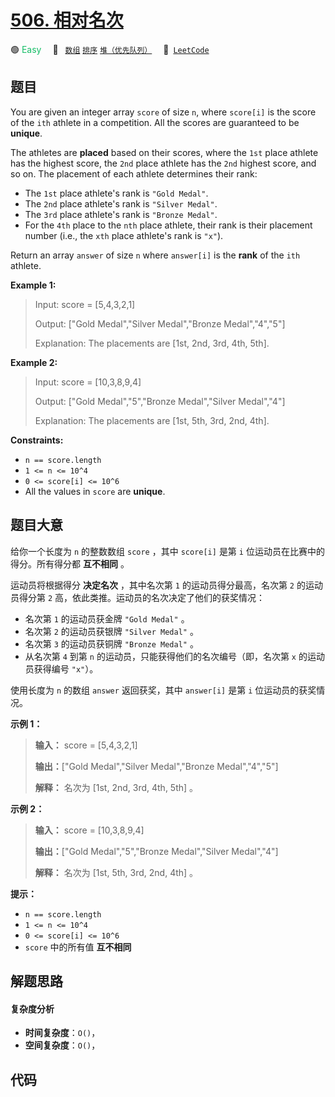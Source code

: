 # [506. 相对名次](https://leetcode.com/problems/relative-ranks)

🟢 <font color=#15bd66>Easy</font>&emsp; 🔖&ensp; [`数组`](/tag/array.md) [`排序`](/tag/sorting.md) [`堆（优先队列）`](/tag/heap-priority-queue.md)&emsp; 🔗&ensp;[`LeetCode`](https://leetcode.com/problems/relative-ranks)

## 题目

You are given an integer array `score` of size `n`, where `score[i]` is the
score of the `ith` athlete in a competition. All the scores are guaranteed to
be **unique**.

The athletes are **placed** based on their scores, where the `1st` place
athlete has the highest score, the `2nd` place athlete has the `2nd` highest
score, and so on. The placement of each athlete determines their rank:

  * The `1st` place athlete's rank is `"Gold Medal"`.
  * The `2nd` place athlete's rank is `"Silver Medal"`.
  * The `3rd` place athlete's rank is `"Bronze Medal"`.
  * For the `4th` place to the `nth` place athlete, their rank is their placement number (i.e., the `xth` place athlete's rank is `"x"`).

Return an array `answer` of size `n` where `answer[i]` is the **rank** of the
`ith` athlete.



**Example 1:**

> Input: score = [5,4,3,2,1]
> 
> Output: ["Gold Medal","Silver Medal","Bronze Medal","4","5"]
> 
> Explanation: The placements are [1st, 2nd, 3rd, 4th, 5th].

**Example 2:**

> Input: score = [10,3,8,9,4]
> 
> Output: ["Gold Medal","5","Bronze Medal","Silver Medal","4"]
> 
> Explanation: The placements are [1st, 5th, 3rd, 2nd, 4th].
> 
> 

**Constraints:**

  * `n == score.length`
  * `1 <= n <= 10^4`
  * `0 <= score[i] <= 10^6`
  * All the values in `score` are **unique**.


## 题目大意

给你一个长度为 `n` 的整数数组 `score` ，其中 `score[i]` 是第 `i` 位运动员在比赛中的得分。所有得分都 **互不相同** 。

运动员将根据得分 **决定名次** ，其中名次第 `1` 的运动员得分最高，名次第 `2` 的运动员得分第 `2`
高，依此类推。运动员的名次决定了他们的获奖情况：

  * 名次第 `1` 的运动员获金牌 `"Gold Medal"` 。
  * 名次第 `2` 的运动员获银牌 `"Silver Medal"` 。
  * 名次第 `3` 的运动员获铜牌 `"Bronze Medal"` 。
  * 从名次第 `4` 到第 `n` 的运动员，只能获得他们的名次编号（即，名次第 `x` 的运动员获得编号 `"x"`）。

使用长度为 `n` 的数组 `answer` 返回获奖，其中 `answer[i]` 是第 `i` 位运动员的获奖情况。



**示例 1：**

> 
> 
> 
> 
> 
> **输入：** score = [5,4,3,2,1]
> 
> **输出：**["Gold Medal","Silver Medal","Bronze Medal","4","5"]
> 
> **解释：** 名次为 [1st, 2nd, 3rd, 4th, 5th] 。

**示例 2：**

> 
> 
> 
> 
> 
> **输入：** score = [10,3,8,9,4]
> 
> **输出：**["Gold Medal","5","Bronze Medal","Silver Medal","4"]
> 
> **解释：** 名次为 [1st, 5th, 3rd, 2nd, 4th] 。
> 
> 



**提示：**

  * `n == score.length`
  * `1 <= n <= 10^4`
  * `0 <= score[i] <= 10^6`
  * `score` 中的所有值 **互不相同**


## 解题思路

#### 复杂度分析

- **时间复杂度**：`O()`，
- **空间复杂度**：`O()`，

## 代码

```javascript

```